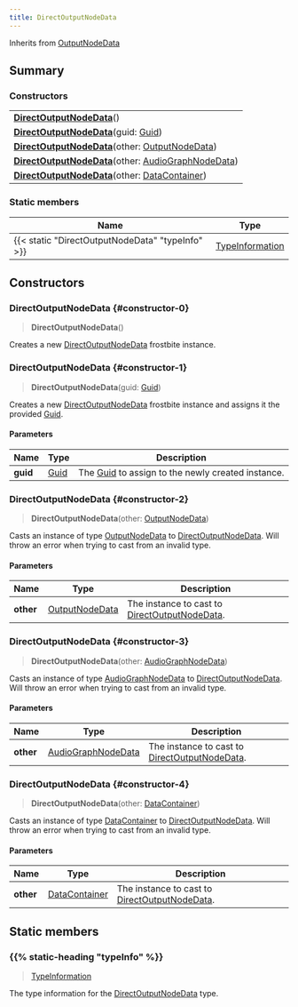 ```yaml
---
title: DirectOutputNodeData
---
```


Inherits from 
[OutputNodeData](/vext/ref/fb/outputnodedata)

## Summary
### Constructors
| |
| ----------- |
| **[DirectOutputNodeData](#constructor-0)**() |
| **[DirectOutputNodeData](#constructor-1)**(guid: [Guid](/vext/ref/shared/class/guid)) |
| **[DirectOutputNodeData](#constructor-2)**(other: [OutputNodeData](/vext/ref/fb/outputnodedata)) |
| **[DirectOutputNodeData](#constructor-3)**(other: [AudioGraphNodeData](/vext/ref/fb/audiographnodedata)) |
| **[DirectOutputNodeData](#constructor-4)**(other: [DataContainer](/vext/ref/shared/class/datacontainer)) |

### Static members
| Name | Type |
| ---- | ---- |
| {{< static "DirectOutputNodeData" "typeInfo" >}} | [TypeInformation](/vext/ref/shared/class/typeinformation) |

## Constructors
### DirectOutputNodeData {#constructor-0}
> **DirectOutputNodeData**()

Creates a new [DirectOutputNodeData](/vext/ref/fb/directoutputnodedata) frostbite instance.

### DirectOutputNodeData {#constructor-1}
> **DirectOutputNodeData**(guid: [Guid](/vext/ref/shared/class/guid))

Creates a new [DirectOutputNodeData](/vext/ref/fb/directoutputnodedata) frostbite instance and assigns it the provided [Guid](/vext/ref/shared/class/guid).

#### Parameters
| Name | Type | Description |
| ---- | ---- | ----------- |
| **guid** | [Guid](/vext/ref/shared/class/guid) | The [Guid](/vext/ref/shared/class/guid) to assign to the newly created instance. |

### DirectOutputNodeData {#constructor-2}
> **DirectOutputNodeData**(other: [OutputNodeData](/vext/ref/fb/outputnodedata))

Casts an instance of type [OutputNodeData](/vext/ref/fb/outputnodedata) to [DirectOutputNodeData](/vext/ref/fb/directoutputnodedata). Will throw an error when trying to cast from an invalid type.

#### Parameters
| Name | Type | Description |
| ---- | ---- | ----------- |
| **other** | [OutputNodeData](/vext/ref/fb/outputnodedata) | The instance to cast to [DirectOutputNodeData](/vext/ref/fb/directoutputnodedata). |

### DirectOutputNodeData {#constructor-3}
> **DirectOutputNodeData**(other: [AudioGraphNodeData](/vext/ref/fb/audiographnodedata))

Casts an instance of type [AudioGraphNodeData](/vext/ref/fb/audiographnodedata) to [DirectOutputNodeData](/vext/ref/fb/directoutputnodedata). Will throw an error when trying to cast from an invalid type.

#### Parameters
| Name | Type | Description |
| ---- | ---- | ----------- |
| **other** | [AudioGraphNodeData](/vext/ref/fb/audiographnodedata) | The instance to cast to [DirectOutputNodeData](/vext/ref/fb/directoutputnodedata). |

### DirectOutputNodeData {#constructor-4}
> **DirectOutputNodeData**(other: [DataContainer](/vext/ref/shared/class/datacontainer))

Casts an instance of type [DataContainer](/vext/ref/shared/class/datacontainer) to [DirectOutputNodeData](/vext/ref/fb/directoutputnodedata). Will throw an error when trying to cast from an invalid type.

#### Parameters
| Name | Type | Description |
| ---- | ---- | ----------- |
| **other** | [DataContainer](/vext/ref/shared/class/datacontainer) | The instance to cast to [DirectOutputNodeData](/vext/ref/fb/directoutputnodedata). |

## Static members
### {{% static-heading "typeInfo" %}}
> [TypeInformation](/vext/ref/shared/class/typeinformation)

The type information for the [DirectOutputNodeData](/vext/ref/fb/directoutputnodedata) type.

